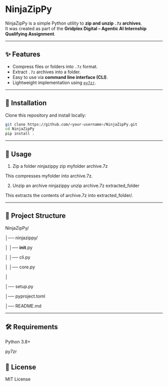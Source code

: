 # NinjaZipPy

NinjaZipPy is a simple Python utility to **zip and unzip `.7z` archives**.  
It was created as part of the **Gridplex Digital – Agentic AI Internship Qualifying Assignment**.

---

## ✨ Features
- Compress files or folders into `.7z` format.  
- Extract `.7z` archives into a folder.  
- Easy to use via **command line interface (CLI)**.  
- Lightweight implementation using [`py7zr`](https://pypi.org/project/py7zr/).

---

## 🚀 Installation

Clone this repository and install locally:

```bash
git clone https://github.com/<your-username>/NinjaZipPy.git
cd NinjaZipPy
pip install .
```
---

## 🔧 **Usage**
1. Zip a folder
ninjazippy zip myfolder archive.7z


This compresses myfolder into archive.7z.

2. Unzip an archive
ninjazippy unzip archive.7z extracted_folder


This extracts the contents of archive.7z into extracted_folder/.

---

## 📂 **Project Structure**
NinjaZipPy/

│── ninjazippy/

│   │── __init__.py

│   │── cli.py

│   │── core.py

│

│── setup.py

│── pyproject.toml

│── README.md


---

## 🛠️ **Requirements**

Python 3.8+

py7zr

## 📜 **License**

MIT License
